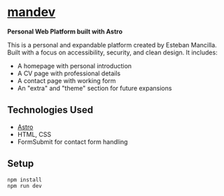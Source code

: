 # [mandev](https://mandev.netlify.app/)

**Personal Web Platform built with Astro**

This is a personal and expandable platform created by Esteban Mancilla. Built with a focus on accessibility, security, and clean design. It includes:

- A homepage with personal introduction
- A CV page with professional details
- A contact page with working form
- An "extra" and "theme" section for future expansions

## Technologies Used

- [Astro](https://astro.build)
- HTML, CSS
- FormSubmit for contact form handling

## Setup

```bash
npm install
npm run dev
